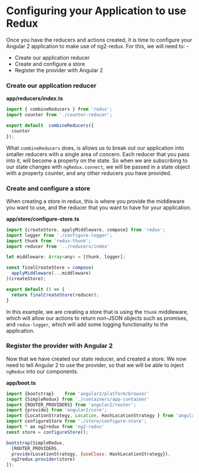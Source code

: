 # Configuring your Application to use Redux #

Once you have the reducers and actions created, it is time to configure your Angular 2 application to make use of ng2-redux. For this, we will need to: -

* Create our application reducer
* Create and configure a store
* Register the provider with Angular 2

### Create our application reducer

__app/reducers/index.ts__
```javascript
import { combineReducers } from 'redux';
import counter from './counter-reducer';

export default  combineReducers({
  counter
});
```

What `combineReducers` does, is allows us to break out our application into smaller reducers with a single area of concern. Each reducer that you pass into it, will become a property on the state. So when we are subscribing to our state changes with `ngRedux.connect`, we will be passed in a state object with a property counter, and any other reducers you have provided.

### Create and configure a store

When creating a store in redux, this is where you provide the middleware you want to use, and the reducer that you want to have for your application.

__app/store/configure-store.ts__
```javascript
import {createStore, applyMiddleware, compose} from 'redux';
import logger from './configure-logger';
import thunk from 'redux-thunk';
import reducer from '../reducers/index'

let middleware: Array<any> = [thunk, logger];

const finalCreateStore = compose(
  applyMiddleware(...middleware)
)(createStore);

export default () => {
  return finalCreateStore(reducer);
}

```

In this example, we are creating a store that is using the `thunk` middleware, which will allow our actions to return non-JSON objects such as promises, and `redux-logger`, which will add some logging functionality to the application.

### Register the provider with Angular 2

Now that we have created our state reducer, and created a store. We now need to tell Angular 2 to use the provider, so that we will be able to inject `ngRedux` into our components.

__app/boot.ts__
```javascript
import {bootstrap}    from 'angular2/platform/browser'
import {SimpleRedux} from './containers/app-container'
import {ROUTER_PROVIDERS} from 'angular2/router';
import {provide} from 'angular2/core';
import {LocationStrategy, Location, HashLocationStrategy } from 'angular2/router';
import configureStore from './store/configure-store';
import * as ng2redux from 'ng2-redux'
const store = configureStore();

bootstrap(SimpleRedux,
  [ROUTER_PROVIDERS,
  provide(LocationStrategy, {useClass: HashLocationStrategy}),
  ng2redux.provider(store)
]);

```
